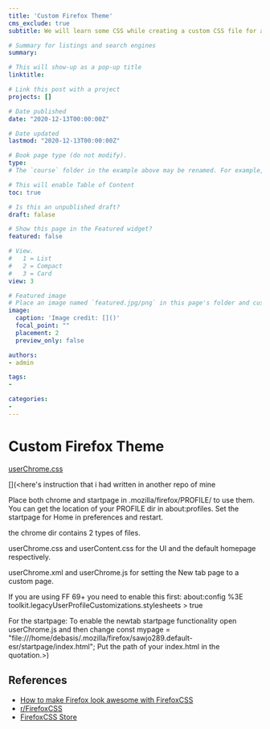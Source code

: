 ```yaml
---
title: 'Custom Firefox Theme'
cms_exclude: true
subtitle: We will learn some CSS while creating a custom CSS file for a Firefox theme.

# Summary for listings and search engines
summary:

# This will show-up as a pop-up title
linktitle: 

# Link this post with a project
projects: []

# Date published
date: "2020-12-13T00:00:00Z"

# Date updated
lastmod: "2020-12-13T00:00:00Z"

# Book page type (do not modify).
type: 
# The `course` folder in the example above may be renamed. For example, we can rename it to `book` for writing a book, `docs` for software/project documentation, `notes` for creating a notebook, or `tutorials` for creating multi-page “how to” guides.

# This will enable Table of Content
toc: true

# Is this an unpublished draft?
draft: falase

# Show this page in the Featured widget?
featured: false

# View.
#   1 = List
#   2 = Compact
#   3 = Card
view: 3

# Featured image
# Place an image named `featured.jpg/png` in this page's folder and customize its options here.
image:
  caption: 'Image credit: []()'
  focal_point: ""
  placement: 2
  preview_only: false

authors:
- admin

tags:
- 

categories:
- 
---
```

# Custom Firefox Theme


[userChrome.css](https://www.userchrome.org/)


[](<here's instruction that i had written in another repo of mine

Place both chrome and startpage in .mozilla/firefox/PROFILE/ to use them. You can get the location of your PROFILE dir in about:profiles. Set the startpage for Home in preferences and restart.

the chrome dir contains 2 types of files.

userChrome.css and userContent.css for the UI and the default homepage respectively.

userChrome.xml and userChrome.js for setting the New tab page to a custom page.

If you are using FF 69+ you need to enable this first: about:config %3E toolkit.legacyUserProfileCustomizations.stylesheets > true

For the startpage: To enable the newtab startpage functionality open userChrome.js and then change const mypage = "file:///home/debasis/.mozilla/firefox/sawjo289.default-esr/startpage/index.html"; Put the path of your index.html in the quotation.>)
## References
- [How to make Firefox look awesome with FirefoxCSS](https://www.youtube.com/watch?v=mRhtjQz7gzc)
- [r/FirefoxCSS](https://www.reddit.com/r/FirefoxCSS/top/?t=all)
- [FirefoxCSS Store](https://firefoxcss-store.github.io/)